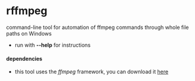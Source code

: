 # rffmpeg

command-line tool for automation of ffmpeg commands through whole file paths on Windows

- run with **--help** for instructions

#### dependencies

- this tool uses the *ffmpeg* framework, you can download it [here](https://ffmpeg.org/download.html)
